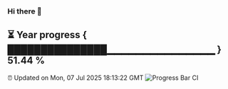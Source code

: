 ### Hi there 👋
⏳ Year progress { ███████████████▁▁▁▁▁▁▁▁▁▁▁▁▁▁▁ } 51.44 %
---
⏰ Updated on Mon, 07 Jul 2025 18:13:22 GMT
![Progress Bar CI](https://github.com/Moyi321/Moyi321/workflows/Progress%20Bar%20CI/badge.svg)
